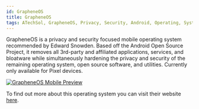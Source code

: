 ```yaml
---
id: GrapheneOS
title: GrapheneOS
tags: ATechSol, GrapheneOS, Privacy, Security, Android, Operating, System, Open, Source, Pixel, Mobile
---
```


GrapheneOS is a privacy and security focused mobile operating system recommended by Edward Snowden. Based off the Android Open Source Project, it removes all 3rd-party and affiliated applications, services, and bloatware while simultaneously hardening the privacy and security of the remaining operating system, open source software, and utilities. Currently only available for Pixel devices.

[<img alt="GrapheneOS Mobile Preview" src="/img/GrapheneOS.jpeg" />](https://grapheneos.org/)

To find out more about this operating system you can visit their website [here](https://grapheneos.org/).
